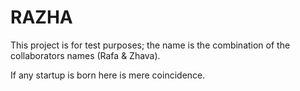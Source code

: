 # RAZHA

This project is for test purposes; the name is the combination of the collaborators names (Rafa & Zhava).

If any startup is born here is mere coincidence.
